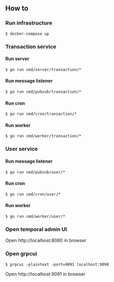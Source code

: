 ## How to
### Run infrastructure
```shell
$ docker-compose up
```
### Transaction service
#### Run server
```shell
$ go run cmd/server/transaction/*
```
#### Run message listener
```shell
$ go run cmd/pubsub/transaction/*
```
#### Run cron
```shell
$ go run cmd/cron/transaction/*
```
#### Run worker
```shell
$ go run cmd/worker/transaction/*
```
### User service
#### Run message listener
```shell
$ go run cmd/pubsub/user/*
```
#### Run cron
```shell
$ go run cmd/cron/user/*
```
#### Run worker
```shell
$ go run cmd/worker/user/*
```
### Open temporal admin UI
Open http://localhost:8080 in browser
### Open grpcui
```shell
$ grpcui -plaintext -port=9091 localhost:9090
```
Open http://localhost:9091 in browser

